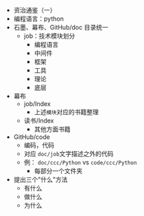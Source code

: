 - 资治通鉴（一）
- 编程语言：python
- 石墨、幕布、GitHub/doc 目录统一
    - job：技术模块划分
        - 编程语言
        - 中间件
        - 框架
        - 工具
        - 理论
        - 底层
- 幕布
    - job/Index
        - 上述`模块`对应的书籍整理
    - 读书/Index
        - 其他方面书籍
- GitHub/code
    - 编码，代码
    - 对应 `doc/job`文字描述之外的代码
    - 例： `doc/ccc/Python` vs `code/ccc/Python`
        - 每部分一个文件夹
- 提出三个"什么"方法
    - 有什么
    - 做什么
    - 为什么